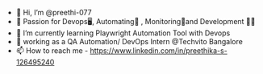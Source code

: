 - 👋 Hi, I’m @preethi-077
- 👀 Passion for Devops🖥️, Automating🔁 , Monitoring🤖and Development 👩‍💻
- 🌱 I’m currently learning Playwright Automation Tool with Devops
- 🏢 working as a QA Automation/ DevOps Intern @Techvito Bangalore 
- 📫 How to reach me - https://www.linkedin.com/in/preethika-s-126495240

  

